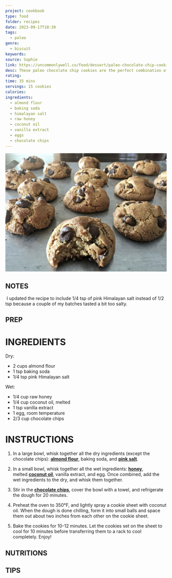 ```yaml
---
project: cookbook
type: food
folder: recipes
date: 2023-09-17T18:39
tags:
  - paleo
genre:
  - biscuit
keywords: 
source: Sophie
link: https://uncommonlywell.co/food/dessert/paleo-chocolate-chip-cookies/
desc: These paleo chocolate chip cookies are the perfect combination of soft and chewy, and are completely delicious! They are gluten-free, grain-free, dairy-free, and refined sugar free, made with almond flour and a few basic ingredients, and are sweetened with honey!
rating: 
time: 35 mins
servings: 15 cookies
calories: 
ingredients:
  - almond flour
  - baking soda
  - himalayan salt
  - raw honey
  - coconut oil
  - vanilla extract
  - eggs
  - chocolate chips
---
```


![IMAGE](image_48.png)


## NOTES


 I updated the recipe to include 1/4 tsp of pink Himalayan salt instead of 1/2 tsp because a couple of my batches tasted a bit too salty.

## PREP


# INGREDIENTS

Dry:

- 2 cups almond flour
- 1 tsp baking soda
- 1/4 tsp pink Himalayan salt

Wet:

- 1/4 cup raw honey
- 1/4 cup coconut oil, melted
- 1 tsp vanilla extract
- 1 egg, room temperature
- 2/3 cup chocolate chips

# INSTRUCTIONS

1. In a large bowl, whisk together all the dry ingredients (except the chocolate chips): **[almond flour](https://amzn.to/2INwVn0)**, baking soda, and **[pink salt](https://amzn.to/2HPXsm3)**.
    
2. In a small bowl, whisk together all the wet ingredients: **[honey](https://amzn.to/2G3yaAX)**, melted **[coconut oil](https://amzn.to/2JpoMop)**, vanilla extract, and egg. Once combined, add the wet ingredients to the dry, and whisk them together.
    
3. Stir in the **[chocolate chips](https://amzn.to/2IP8m9a)**, cover the bowl with a towel, and refrigerate the dough for 20 minutes.
    
4. Preheat the oven to 350°F, and lightly spray a cookie sheet with coconut oil. When the dough is done chilling, form it into small balls and space them out about two inches from each other on the cookie sheet.
    
5. Bake the cookies for 10-12 minutes. Let the cookies set on the sheet to cool for 10 minutes before transferring them to a rack to cool completely. Enjoy!



## NUTRITIONS

## TIPS



